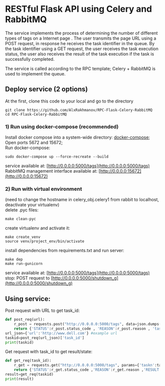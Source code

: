 # RESTful Flask API using Celery and RabbitMQ

The service implements the process of determining the number of different types of tags on a Internet page .
The user transmits the page URL using a POST request, in response he receives the task identifier in the queue.
By the task identifier using a GET request, the user receives the task execution status, the user also receives the result of the task execution if the task is successfully completed.

The service is called according to the RPC template; Celery + RabbitMQ is used to implement the queue.
## Deploy service (2 options)

At the first, clone this code to your local and go to the directory
```
git clone https://github.com/AlxRakhmanov/RPC-Flask-Celery-RabbitMQ
cd RPC-Flask-Celery-RabbitMQ
```
### 1) Run using docker-compose (recommended)
Install docker compose into a system-wide directory: [docker-compose](https://docs.docker.com/compose/install/);  
Open ports 5672 and 15672;  
Run docker-compose:
```
sudo docker-compose up --force-recreate --build
```
service available at: [http://0.0.0.0:5000/tags](http://0.0.0.0:5000/tags)
RabbitMQ management interface available at: [http://0.0.0.0:15672](http://0.0.0.0:15672)

### 2) Run with virtual environment
(need to change the hostname in celery_obj.celery1 from rabbit to localhost, deactivate your virtualenv)  
delete .pyc files:
```
make clean-pyc
```
create virtualenv and activate it:
```
make create_venv
source venv/project_env/bin/activate
```
install dependencies from requirements.txt and run server:
```
make dep
make run-gunicorn
```
service available at: [http://0.0.0.0:5000/tags](http://0.0.0.0:5000/tags)
stop: POST request to [http://0.0.0.0:5000/shutdown_g](http://0.0.0.0:5000/shutdown_g)
## Using service:
Post request with URL to get task_id:
```python
def post_req(url):
    r_post = requests.post("http://0.0.0.0:5000/tags", data=json.dumps(url))
    return {'STATUS':r_post.status_code , 'REASON':r_post.reason , 'task_id':r_post.text}
url_json={'url':'http://www.dell.com'} #example url
taskid=post_req(url_json)['task_id']
print(taskid)
```
Get request with task_id to get result/state:
```python
def get_req(task_id):
    r_get = requests.get("http://0.0.0.0:5000/tags", params={'taskn':task_id})
    return {'STATUS':r_get.status_code ,'REASON':r_get.reason ,'RESULT':r_get.text}
result=get_req(taskid)
print(result)
```
